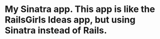 

# My Sinatra app. This app is like the RailsGirls Ideas app, but using Sinatra instead of Rails.



<!--     ,-----.,--.                  ,--. ,---.   ,--.,------.  ,------.-->
<!--    '  .--./|  | ,---. ,--.,--. ,-|  || o   \  |  ||  .-.  \ |  .---'-->
<!--    |  |    |  || .-. ||  ||  |' .-. |`..'  |  |  ||  |  \  :|  `--, -->
<!--    '  '--'\|  |' '-' ''  ''  '\ `-' | .'  /   |  ||  '--'  /|  `---.-->
<!--     `-----'`--' `---'  `----'  `---'  `--'    `--'`-------' `------'-->
<!--    ----------------------------------------------------------------- -->


<!--Hi there! Welcome to Cloud9 IDE!-->

<!--To get you started, create some files, play with the terminal,-->
<!--or visit http://docs.c9.io for our documentation.-->
<!--If you want, you can also go watch some training videos at-->
<!--http://www.youtube.com/user/c9ide.-->

<!--Happy coding!-->
<!--The Cloud9 IDE team-->